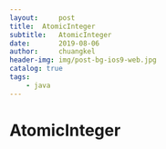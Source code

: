 ```yaml
---
layout:     post
title:	AtomicInteger
subtitle: 	AtomicInteger
date:       2019-08-06
author:     chuangkel
header-img: img/post-bg-ios9-web.jpg
catalog: true
tags:
    - java
---
```


# AtomicInteger